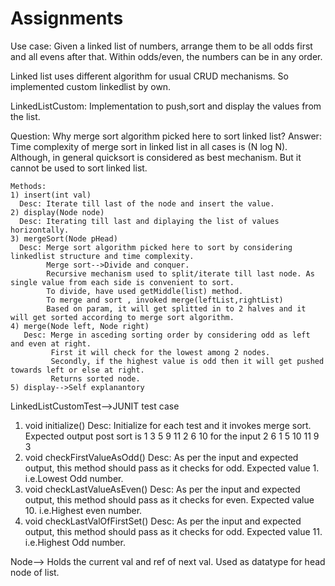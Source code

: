 # Assignments
Use case: Given a linked list of numbers,  arrange them to be all odds first and all evens after that. Within odds/even, the numbers  can be in any order.

Linked list uses different algorithm for usual CRUD mechanisms. So implemented custom linkedlist by own.

LinkedListCustom: Implementation to push,sort and display the values from the list.
 
 Question: Why merge sort algorithm picked here to sort linked list?
  Answer: Time complexity of merge sort in linked list in all cases is (N log N). Although, in general quicksort is considered as best mechanism. But it cannot be used to sort linked list.

    Methods:
    1) insert(int val)
      Desc: Iterate till last of the node and insert the value.
    2) display(Node node)
      Desc: Iterating till last and diplaying the list of values horizontally.
    3) mergeSort(Node pHead)
      Desc: Merge sort algorithm picked here to sort by considering linkedlist structure and time complexity.
            Merge sort-->Divide and conquer.
            Recursive mechanism used to split/iterate till last node. As single value from each side is convenient to sort.
            To divide, have used getMiddle(list) method.
            To merge and sort , invoked merge(leftList,rightList)
            Based on param, it will get splitted in to 2 halves and it will get sorted according to merge sort algorithm.
    4) merge(Node left, Node right) 
       Desc: Merge in asceding sorting order by considering odd as left and even at right.
             First it will check for the lowest among 2 nodes.
             Secondly, if the highest value is odd then it will get pushed towards left or else at right.
             Returns sorted node.
    5) display-->Self explanantory
    
 LinkedListCustomTest-->JUNIT test case
   1) void initialize()
      Desc: Initialize for each test and it invokes merge sort. Expected output post sort is 1 3 5 9 11 2 6 10 for the input 2 6 1 5 10 11 9 3
   2) void checkFirstValueAsOdd() 
      Desc: As per the input and expected output, this method should pass as it checks for odd.
            Expected value 1. i.e.Lowest Odd number.
   3) void checkLastValueAsEven() 
      Desc: As per the input and expected output, this method should pass as it checks for even.
            Expected value 10. i.e.Highest even number.
   4) void checkLastValOfFirstSet()
      Desc: As per the input and expected output, this method should pass as it checks for odd.
            Expected value 11. i.e.Highest Odd number.
            
   Node-->
   Holds the current val and ref of next val. Used as datatype for head node of list.
 
  
    
